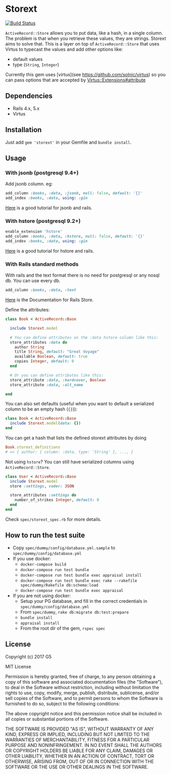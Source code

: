 # Storext

[![Build Status](https://travis-ci.org/G5/storext.svg?branch=master)](https://travis-ci.org/G5/storext)

`ActiveRecord::Store` allows you to put data, like a hash, in a single column. The problem is that when you retrieve these values, they are strings. Storext aims to solve that. This is a layer on top of `ActiveRecord::Store` that uses Virtus to typecast the values and add other options like:

* default values
* type (`String`, `Integer`)

Currently this gem uses [virtus](see https://github.com/solnic/virtus) so you can pass options that are accepted by [Virtus::Extensions#attribute](https://github.com/solnic/virtus#using-virtus-with-classes)

## Dependencies

  * Rails 4.x, 5.x
  * Virtus

## Installation

Just add `gem 'storext'` in your Gemfile and `bundle install`.

## Usage

### With jsonb (postgresql 9.4+)
Add jsonb column. eg:

```ruby
add_column :books, :data, :jsonb, null: false, default: '{}'
add_index :books, :data, using: :gin
```
[Here](http://nandovieira.com/using-postgresql-and-jsonb-with-ruby-on-rails) is a good tutorial for jsonb and rails.

### With hstore (postgresql 9.2+)
```ruby
enable_extension 'hstore'
add_column :books, :data, :hstore, null: false, default: '{}'
add_index :books, :data, using: :gin
```
[Here](https://mikecoutermarsh.com/using-hstore-with-rails-4/) is a good tutorial for hstore and rails.


### With Rails standard methods
With rails and the text format there is no need for postgresql or any nosql db. You can use every db.
```ruby
add_column :books, :data, :text
```
[Here](http://api.rubyonrails.org/classes/ActiveRecord/Store.html) is the Documentation for Rails Store.


Define the attributes:

```ruby
class Book < ActiveRecord::Base

  include Storext.model

  # You can define attributes on the :data hstore column like this:
  store_attributes :data do
    author String
    title String, default: "Great Voyage"
    available Boolean, default: true
    copies Integer, default: 0
  end

  # Or you can define attributes like this:
  store_attribute :data, :hardcover, Boolean
  store_attribute :data, :alt_name

end
```

You can also set defaults (useful when you want to default a serialized column to be an empty hash (`{}`)):

```ruby
class Book < ActiveRecord::Base
  include Storext.model(data: {})
end
```

You can get a hash that lists the defined storext attributes by doing

```ruby
Book.storext_definitions
# => { author: { column: :data, type: 'String' }, ..., }
```

Not using `hstore`? You can still have serialized columns using `ActiveRecord::Store`.

```ruby
class User < ActiveRecord::Base
  include Storext.model
  store :settings, coder: JSON

  store_attributes :settings do
    number_of_strikes Integer, default: 0
  end
end
```

Check `spec/storext_spec.rb` for more details.

## How to run the test suite

- Copy `spec/dummy/config/database.yml.sample` to `spec/dummy/config/database.yml`
- If you use docker:
  - `docker-compose build`
  - `docker-compose run test bundle`
  - `docker-compose run test bundle exec appraisal install`
  - `docker-compose run test bundle exec rake --rakefile spec/dummy/Rakefile db:schema:load`
  - `docker-compose run test bundle exec appraisal`
- If you are not using docker:
  - Setup your PG database, and fill in the correct credentials in `spec/dummy/config/database.yml`
  - From `spec/dummy`, `rake db:migrate db:test:prepare`
  - `bundle install`
  - `appraisal install`
  - From the root dir of the gem, `rspec spec`

## License

Copyright (c) 2017 G5

MIT License

Permission is hereby granted, free of charge, to any person obtaining a copy of this software and associated documentation files (the "Software"), to deal in the Software without restriction, including without limitation the rights to use, copy, modify, merge, publish, distribute, sublicense, and/or sell copies of the Software, and to permit persons to whom the Software is furnished to do so, subject to the following conditions:

The above copyright notice and this permission notice shall be included in all copies or substantial portions of the Software.

THE SOFTWARE IS PROVIDED "AS IS", WITHOUT WARRANTY OF ANY KIND, EXPRESS OR IMPLIED, INCLUDING BUT NOT LIMITED TO THE WARRANTIES OF MERCHANTABILITY, FITNESS FOR A PARTICULAR PURPOSE AND NONINFRINGEMENT. IN NO EVENT SHALL THE AUTHORS OR COPYRIGHT HOLDERS BE LIABLE FOR ANY CLAIM, DAMAGES OR OTHER LIABILITY, WHETHER IN AN ACTION OF CONTRACT, TORT OR OTHERWISE, ARISING FROM, OUT OF OR IN CONNECTION WITH THE SOFTWARE OR THE USE OR OTHER DEALINGS IN THE SOFTWARE.

  [active_record_store]: http://api.rubyonrails.org/classes/ActiveRecord/Store.html
